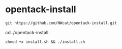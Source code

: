 # opentack-install
```
git https://github.com/NWcat/opentack-install.git 
```
cd ./opentack-install 
```
chmod +x install.sh && ./install.sh
